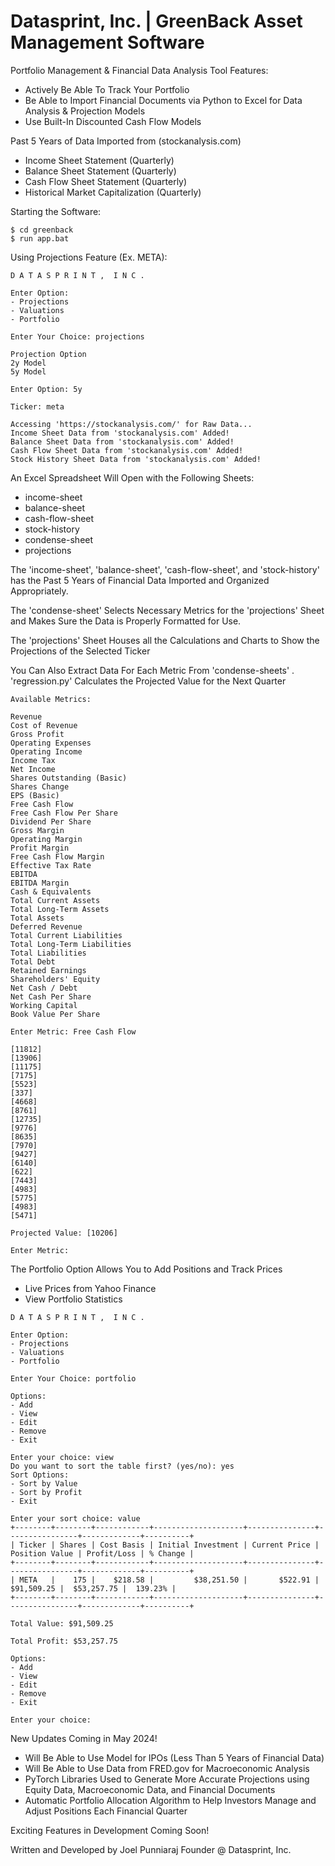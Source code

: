 # Datasprint, Inc. | GreenBack Asset Management Software

Portfolio Management & Financial Data Analysis Tool Features:
  - Actively Be Able To Track Your Portfolio
  - Be Able to Import Financial Documents via Python 
    to Excel for Data Analysis & Projection Models
  - Use Built-In Discounted Cash Flow Models

Past 5 Years of Data Imported from (stockanalysis.com)
  - Income Sheet Statement (Quarterly)
  - Balance Sheet Statement (Quarterly)
  - Cash Flow Sheet Statement (Quarterly)
  - Historical Market Capitalization (Quarterly)

Starting the Software:

```
$ cd greenback
$ run app.bat
```

Using Projections Feature (Ex. META):

```
D A T A S P R I N T ,  I N C .

Enter Option:      
- Projections      
- Valuations       
- Portfolio        

Enter Your Choice: projections

Projection Option 
2y Model
5y Model

Enter Option: 5y  

Ticker: meta

Accessing 'https://stockanalysis.com/' for Raw Data...
Income Sheet Data from 'stockanalysis.com' Added!
Balance Sheet Data from 'stockanalysis.com' Added!
Cash Flow Sheet Data from 'stockanalysis.com' Added!
Stock History Sheet Data from 'stockanalysis.com' Added!
```

An Excel Spreadsheet Will Open with the Following Sheets:
- income-sheet
- balance-sheet
- cash-flow-sheet
- stock-history
- condense-sheet
- projections



The 'income-sheet', 'balance-sheet', 'cash-flow-sheet', and 'stock-history'
has the Past 5 Years of Financial Data Imported and Organized Appropriately. 

The 'condense-sheet' Selects Necessary Metrics for the 'projections' Sheet and
Makes Sure the Data is Properly Formatted for Use. 

The 'projections' Sheet Houses all the Calculations and Charts to Show the 
Projections of the Selected Ticker

You Can Also Extract Data For Each Metric From 'condense-sheets' . 'regression.py' 
Calculates the Projected Value for the Next Quarter

```
Available Metrics: 

Revenue
Cost of Revenue
Gross Profit
Operating Expenses
Operating Income
Income Tax
Net Income
Shares Outstanding (Basic) 
Shares Change
EPS (Basic)
Free Cash Flow
Free Cash Flow Per Share   
Dividend Per Share
Gross Margin
Operating Margin
Profit Margin
Free Cash Flow Margin      
Effective Tax Rate
EBITDA
EBITDA Margin
Cash & Equivalents
Total Current Assets       
Total Long-Term Assets     
Total Assets
Deferred Revenue
Total Current Liabilities  
Total Long-Term Liabilities
Total Liabilities
Total Debt
Retained Earnings
Shareholders' Equity       
Net Cash / Debt
Net Cash Per Share
Working Capital
Book Value Per Share       

Enter Metric: Free Cash Flow
 
[11812]
[13906]
[11175]
[7175] 
[5523] 
[337]  
[4668] 
[8761] 
[12735]
[9776] 
[8635] 
[7970] 
[9427] 
[6140] 
[622]
[7443]
[4983]
[5775]
[4983]
[5471]
 
Projected Value: [10206]
 
Enter Metric:
```

The Portfolio Option Allows You to Add Positions and Track Prices
- Live Prices from Yahoo Finance
- View Portfolio Statistics

```
D A T A S P R I N T ,  I N C .

Enter Option:      
- Projections      
- Valuations       
- Portfolio        

Enter Your Choice: portfolio

Options:
- Add 
- View
- Edit
- Remove         
- Exit

Enter your choice: view
Do you want to sort the table first? (yes/no): yes
Sort Options:
- Sort by Value
- Sort by Profit        
- Exit

Enter your sort choice: value
+--------+--------+------------+--------------------+---------------+----------------+-------------+----------+
| Ticker | Shares | Cost Basis | Initial Investment | Current Price | Position Value | Profit/Loss | % Change |
+--------+--------+------------+--------------------+---------------+----------------+-------------+----------+
| META   |    175 |    $218.58 |         $38,251.50 |       $522.91 |     $91,509.25 |  $53,257.75 |  139.23% |
+--------+--------+------------+--------------------+---------------+----------------+-------------+----------+

Total Value: $91,509.25

Total Profit: $53,257.75

Options:
- Add 
- View 
- Edit 
- Remove 
- Exit

Enter your choice:  
```  

New Updates Coming in May 2024!
  - Will Be Able to Use Model for IPOs (Less Than 5 Years of Financial Data)
  - Will Be Able to Use Data from FRED.gov for Macroeconomic Analysis 
  - PyTorch Libraries Used to Generate More Accurate Projections
    using Equity Data, Macroeconomic Data, and Financial Documents
  - Automatic Portfolio Allocation Algorithm to Help Investors
    Manage and Adjust Positions Each Financial Quarter

Exciting Features in Development Coming Soon!

Written and Developed by Joel Punniaraj
Founder @ Datasprint, Inc.
